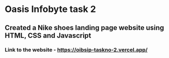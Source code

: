 # Oasis Infobyte task 2
## Created a Nike shoes landing page website using HTML, CSS and Javascript
### Link to the website - https://oibsip-taskno-2.vercel.app/
